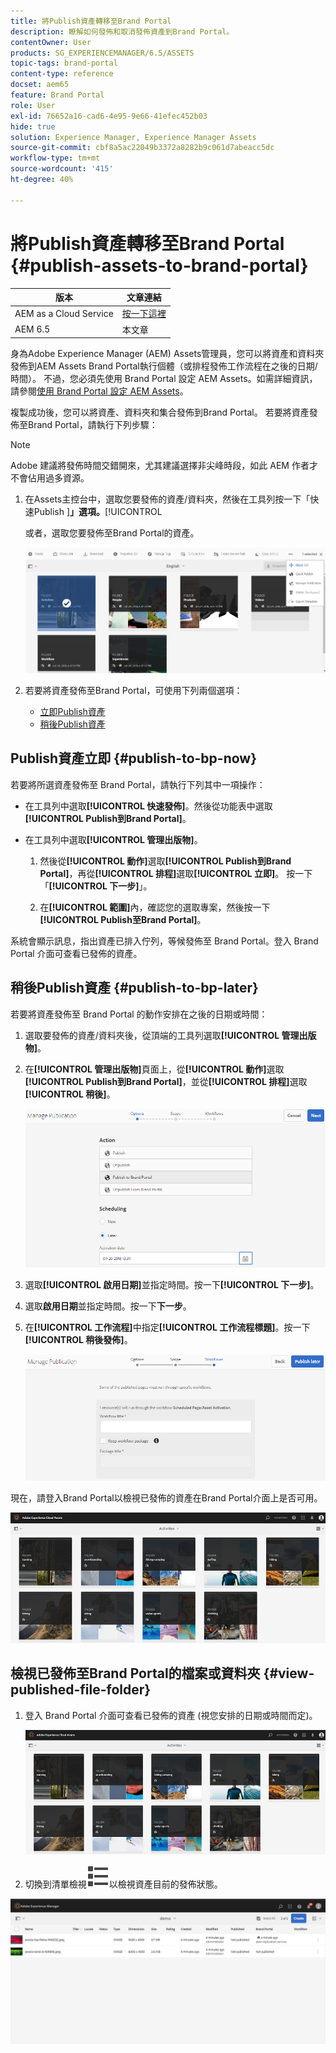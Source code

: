 ```yaml
---
title: 將Publish資產轉移至Brand Portal
description: 瞭解如何發佈和取消發佈資產到Brand Portal。
contentOwner: User
products: SG_EXPERIENCEMANAGER/6.5/ASSETS
topic-tags: brand-portal
content-type: reference
docset: aem65
feature: Brand Portal
role: User
exl-id: 76652a16-cad6-4e95-9e66-41efec452b03
hide: true
solution: Experience Manager, Experience Manager Assets
source-git-commit: cbf8a5ac22049b3372a8282b9c061d7abeacc5dc
workflow-type: tm+mt
source-wordcount: '415'
ht-degree: 40%

---
```


# 將Publish資產轉移至Brand Portal {#publish-assets-to-brand-portal}

| 版本 | 文章連結 |
| -------- | ---------------------------- |
| AEM as a Cloud Service  | [按一下這裡](https://experienceleague.adobe.com/docs/experience-manager-cloud-service/content/assets/brand-portal/publish-to-brand-portal.html?lang=zh-Hant) |
| AEM 6.5 | 本文章 |

身為Adobe Experience Manager (AEM) Assets管理員，您可以將資產和資料夾發佈到AEM Assets Brand Portal執行個體（或排程發佈工作流程在之後的日期/時間）。 不過，您必須先使用 Brand Portal 設定 AEM Assets。如需詳細資訊，請參閱[使用 Brand Portal 設定 AEM Assets](/help/assets/configure-aem-assets-with-brand-portal.md)。

複製成功後，您可以將資產、資料夾和集合發佈到Brand Portal。 若要將資產發佈至Brand Portal，請執行下列步驟：

>[!NOTE]
>
>Adobe 建議將發佈時間交錯開來，尤其建議選擇非尖峰時段，如此 AEM 作者才不會佔用過多資源。

1. 在Assets主控台中，選取您要發佈的資產/資料夾，然後在工具列按一下「快速Publish ]**」選項。**[!UICONTROL 

   或者，選取您要發佈至Brand Portal的資產。

   ![publish2bp-2](assets/publish2bp.png)

1. 若要將資產發佈至Brand Portal，可使用下列兩個選項：
   * [立即Publish資產](#publish-to-bp-now)
   * [稍後Publish資產](#publish-to-bp-now)

## Publish資產立即 {#publish-to-bp-now}

若要將所選資產發佈至 Brand Portal，請執行下列其中一項操作：

* 在工具列中選取&#x200B;**[!UICONTROL 快速發佈]**。然後從功能表中選取&#x200B;**[!UICONTROL Publish到Brand Portal]**。

* 在工具列中選取&#x200B;**[!UICONTROL 管理出版物]**。

   1. 然後從&#x200B;**[!UICONTROL 動作]**&#x200B;選取&#x200B;**[!UICONTROL Publish到Brand Portal]**，再從&#x200B;**[!UICONTROL 排程]**&#x200B;選取&#x200B;**[!UICONTROL 立即]**。 按一下「**[!UICONTROL 下一步]**」。

   2. 在&#x200B;**[!UICONTROL 範圍]**&#x200B;內，確認您的選取專案，然後按一下&#x200B;**[!UICONTROL Publish至Brand Portal]**。

系統會顯示訊息，指出資產已排入佇列，等候發佈至 Brand Portal。登入 Brand Portal 介面可查看已發佈的資產。

## 稍後Publish資產 {#publish-to-bp-later}

若要將資產發佈至 Brand Portal 的動作安排在之後的日期或時間：

1. 選取要發佈的資產/資料夾後，從頂端的工具列選取&#x200B;**[!UICONTROL 管理出版物]**。

1. 在&#x200B;**[!UICONTROL 管理出版物]**&#x200B;頁面上，從&#x200B;**[!UICONTROL 動作]**&#x200B;選取&#x200B;**[!UICONTROL Publish到Brand Portal]**，並從&#x200B;**[!UICONTROL 排程]**&#x200B;選取&#x200B;**[!UICONTROL 稍後]**。

   ![publishlaterbp-1](assets/publishlaterbp-1.png)

1. 選取&#x200B;**[!UICONTROL 啟用日期]**&#x200B;並指定時間。按一下&#x200B;**[!UICONTROL 下一步]**。

1. 選取&#x200B;**啟用日期**&#x200B;並指定時間。按一下&#x200B;**下一步**。

1. 在&#x200B;**[!UICONTROL 工作流程]**&#x200B;中指定&#x200B;**[!UICONTROL 工作流程標題]**。按一下&#x200B;**[!UICONTROL 稍後發佈]**。

   ![publishworkflow](assets/publishworkflow.png)

現在，請登入Brand Portal以檢視已發佈的資產在Brand Portal介面上是否可用。

![bp_landingpage](assets/bp_landingpage.png)

## 檢視已發佈至Brand Portal的檔案或資料夾 {#view-published-file-folder}

1. 登入 Brand Portal 介面可查看已發佈的資產 (視您安排的日期或時間而定)。

   ![bp_landingpage](assets/bp_landingpage.png)

1. 切換到清單檢視![清單檢視](assets/list-view.svg)以檢視資產目前的發佈狀態。

<!--2. On the [Asset Reports page](#https://experienceleague.adobe.com/en/docs/experience-manager-cloud-service/content/assets/admin/asset-reports), you can see the current state of the report job, for example, Success, Failed, Queued, or Scheduled.-->

![產生的報告狀態](assets/report-status.JPG)
